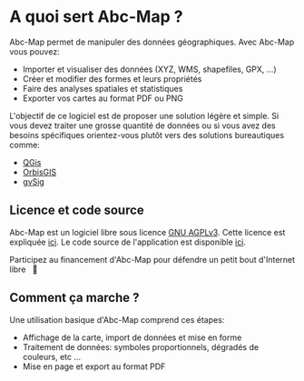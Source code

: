 <a name="features"></a>

# A quoi sert Abc-Map ?

Abc-Map permet de manipuler des données géographiques. Avec Abc-Map vous pouvez:

- Importer et visualiser des données (XYZ, WMS, shapefiles, GPX, ...)
- Créer et modifier des formes et leurs propriétés
- Faire des analyses spatiales et statistiques
- Exporter vos cartes au format PDF ou PNG

L'objectif de ce logiciel est de proposer une solution légère et simple. Si vous devez traiter une grosse
quantité de données ou si vous avez des besoins spécifiques orientez-vous plutôt vers des solutions bureautiques
comme:

- <a href="https://www.qgis.org/" target='_blank'>QGis</a>
- <a href="http://orbisgis.org/" target='_blank'>OrbisGIS</a>
- <a href="http://www.gvsig.com" target='_blank'>gvSig</a>

## Licence et code source

Abc-Map est un logiciel libre sous licence <a target='_blank' href='https://www.gnu.org/licenses/agpl-3.0.html'>GNU AGPLv3</a>. Cette licence est expliquée <a target='_blank' href='https://www.gnu.org/licenses/quick-guide-gplv3.fr.html'>ici</a>. Le code source de l'application est disponible <a target='_blank' href='https://gitlab.com/abc-map/abc-map-2_private'>ici</a>.

<div class='alert alert-info my-3'>
  <a class='btn btn-link' onclick='abc.goTo("/funding")'>
  Participez au financement d&apos;Abc-Map pour défendre un petit bout d'Internet libre &nbsp;&nbsp;💌
  </a>
</div>

## Comment ça marche ?

Une utilisation basique d'Abc-Map comprend ces étapes:

- Affichage de la carte, import de données et mise en forme
- Traitement de données: symboles proportionnels, dégradés de couleurs, etc ...
- Mise en page et export au format PDF
